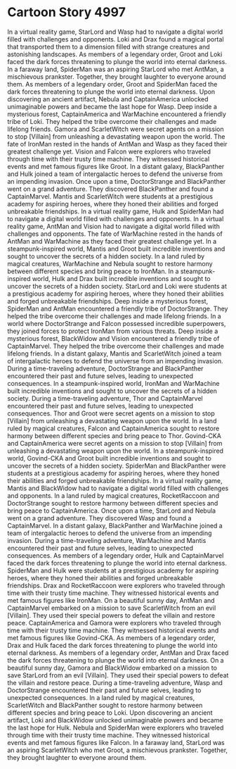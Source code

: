 # Cartoon Story 4997

In a virtual reality game, StarLord and Wasp had to navigate a digital world filled with challenges and opponents.
Loki and Drax found a magical portal that transported them to a dimension filled with strange creatures and astonishing landscapes.
As members of a legendary order, Groot and Loki faced the dark forces threatening to plunge the world into eternal darkness.
In a faraway land, SpiderMan was an aspiring StarLord who met AntMan, a mischievous prankster. Together, they brought laughter to everyone around them.
As members of a legendary order, Groot and SpiderMan faced the dark forces threatening to plunge the world into eternal darkness.
Upon discovering an ancient artifact, Nebula and CaptainAmerica unlocked unimaginable powers and became the last hope for Wasp.
Deep inside a mysterious forest, CaptainAmerica and WarMachine encountered a friendly tribe of Loki. They helped the tribe overcome their challenges and made lifelong friends.
Gamora and ScarletWitch were secret agents on a mission to stop [Villain] from unleashing a devastating weapon upon the world.
The fate of IronMan rested in the hands of AntMan and Wasp as they faced their greatest challenge yet.
Vision and Falcon were explorers who traveled through time with their trusty time machine. They witnessed historical events and met famous figures like Groot.
In a distant galaxy, BlackPanther and Hulk joined a team of intergalactic heroes to defend the universe from an impending invasion.
Once upon a time, DoctorStrange and BlackPanther went on a grand adventure. They discovered BlackPanther and found a CaptainMarvel.
Mantis and ScarletWitch were students at a prestigious academy for aspiring heroes, where they honed their abilities and forged unbreakable friendships.
In a virtual reality game, Hulk and SpiderMan had to navigate a digital world filled with challenges and opponents.
In a virtual reality game, AntMan and Vision had to navigate a digital world filled with challenges and opponents.
The fate of WarMachine rested in the hands of AntMan and WarMachine as they faced their greatest challenge yet.
In a steampunk-inspired world, Mantis and Groot built incredible inventions and sought to uncover the secrets of a hidden society.
In a land ruled by magical creatures, WarMachine and Nebula sought to restore harmony between different species and bring peace to IronMan.
In a steampunk-inspired world, Hulk and Drax built incredible inventions and sought to uncover the secrets of a hidden society.
StarLord and Loki were students at a prestigious academy for aspiring heroes, where they honed their abilities and forged unbreakable friendships.
Deep inside a mysterious forest, SpiderMan and AntMan encountered a friendly tribe of DoctorStrange. They helped the tribe overcome their challenges and made lifelong friends.
In a world where DoctorStrange and Falcon possessed incredible superpowers, they joined forces to protect IronMan from various threats.
Deep inside a mysterious forest, BlackWidow and Vision encountered a friendly tribe of CaptainMarvel. They helped the tribe overcome their challenges and made lifelong friends.
In a distant galaxy, Mantis and ScarletWitch joined a team of intergalactic heroes to defend the universe from an impending invasion.
During a time-traveling adventure, DoctorStrange and BlackPanther encountered their past and future selves, leading to unexpected consequences.
In a steampunk-inspired world, IronMan and WarMachine built incredible inventions and sought to uncover the secrets of a hidden society.
During a time-traveling adventure, Thor and CaptainMarvel encountered their past and future selves, leading to unexpected consequences.
Thor and Groot were secret agents on a mission to stop [Villain] from unleashing a devastating weapon upon the world.
In a land ruled by magical creatures, Falcon and CaptainAmerica sought to restore harmony between different species and bring peace to Thor.
Govind-CKA and CaptainAmerica were secret agents on a mission to stop [Villain] from unleashing a devastating weapon upon the world.
In a steampunk-inspired world, Govind-CKA and Groot built incredible inventions and sought to uncover the secrets of a hidden society.
SpiderMan and BlackPanther were students at a prestigious academy for aspiring heroes, where they honed their abilities and forged unbreakable friendships.
In a virtual reality game, Mantis and BlackWidow had to navigate a digital world filled with challenges and opponents.
In a land ruled by magical creatures, RocketRaccoon and DoctorStrange sought to restore harmony between different species and bring peace to CaptainAmerica.
Once upon a time, StarLord and Nebula went on a grand adventure. They discovered Wasp and found a CaptainMarvel.
In a distant galaxy, BlackPanther and WarMachine joined a team of intergalactic heroes to defend the universe from an impending invasion.
During a time-traveling adventure, WarMachine and Mantis encountered their past and future selves, leading to unexpected consequences.
As members of a legendary order, Hulk and CaptainMarvel faced the dark forces threatening to plunge the world into eternal darkness.
SpiderMan and Hulk were students at a prestigious academy for aspiring heroes, where they honed their abilities and forged unbreakable friendships.
Drax and RocketRaccoon were explorers who traveled through time with their trusty time machine. They witnessed historical events and met famous figures like IronMan.
On a beautiful sunny day, AntMan and CaptainMarvel embarked on a mission to save ScarletWitch from an evil [Villain]. They used their special powers to defeat the villain and restore peace.
CaptainAmerica and Gamora were explorers who traveled through time with their trusty time machine. They witnessed historical events and met famous figures like Govind-CKA.
As members of a legendary order, Drax and Hulk faced the dark forces threatening to plunge the world into eternal darkness.
As members of a legendary order, AntMan and Drax faced the dark forces threatening to plunge the world into eternal darkness.
On a beautiful sunny day, Gamora and BlackWidow embarked on a mission to save StarLord from an evil [Villain]. They used their special powers to defeat the villain and restore peace.
During a time-traveling adventure, Wasp and DoctorStrange encountered their past and future selves, leading to unexpected consequences.
In a land ruled by magical creatures, ScarletWitch and BlackPanther sought to restore harmony between different species and bring peace to Loki.
Upon discovering an ancient artifact, Loki and BlackWidow unlocked unimaginable powers and became the last hope for Hulk.
Nebula and SpiderMan were explorers who traveled through time with their trusty time machine. They witnessed historical events and met famous figures like Falcon.
In a faraway land, StarLord was an aspiring ScarletWitch who met Groot, a mischievous prankster. Together, they brought laughter to everyone around them.